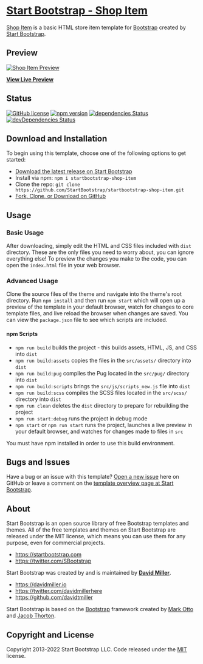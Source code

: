 # [Start Bootstrap - Shop Item](https://startbootstrap.com/template/shop-item/)

[Shop Item](https://startbootstrap.com/template/shop-item/) is a basic HTML store item template for [Bootstrap](https://getbootstrap.com/) created by [Start Bootstrap](https://startbootstrap.com/).

## Preview

[![Shop Item Preview](https://assets.startbootstrap.com/img/screenshots/templates/shop-item.png)](https://startbootstrap.github.io/startbootstrap-shop-item/)

**[View Live Preview](https://startbootstrap.github.io/startbootstrap-shop-item/)**

## Status

[![GitHub license](https://img.shields.io/badge/license-MIT-blue.svg)](https://raw.githubusercontent.com/StartBootstrap/startbootstrap-shop-item/master/LICENSE)
[![npm version](https://img.shields.io/npm/v/startbootstrap-shop-item.svg)](https://www.npmjs.com/package/startbootstrap-shop-item)
[![dependencies Status](https://david-dm.org/StartBootstrap/startbootstrap-shop-item/status.svg)](https://david-dm.org/StartBootstrap/startbootstrap-shop-item)
[![devDependencies Status](https://david-dm.org/StartBootstrap/startbootstrap-shop-item/dev-status.svg)](https://david-dm.org/StartBootstrap/startbootstrap-shop-item?type=dev)

## Download and Installation

To begin using this template, choose one of the following options to get started:

* [Download the latest release on Start Bootstrap](https://startbootstrap.com/template/shop-item/)
* Install via npm: `npm i startbootstrap-shop-item`
* Clone the repo: `git clone https://github.com/StartBootstrap/startbootstrap-shop-item.git`
* [Fork, Clone, or Download on GitHub](https://github.com/StartBootstrap/startbootstrap-shop-item)

## Usage

### Basic Usage

After downloading, simply edit the HTML and CSS files included with `dist` directory. These are the only files you need to worry about, you can ignore everything else! To preview the changes you make to the code, you can open the `index.html` file in your web browser.

### Advanced Usage

Clone the source files of the theme and navigate into the theme's root directory. Run `npm install` and then run `npm start` which will open up a preview of the template in your default browser, watch for changes to core template files, and live reload the browser when changes are saved. You can view the `package.json` file to see which scripts are included.

#### npm Scripts

* `npm run build` builds the project - this builds assets, HTML, JS, and CSS into `dist`
* `npm run build:assets` copies the files in the `src/assets/` directory into `dist`
* `npm run build:pug` compiles the Pug located in the `src/pug/` directory into `dist`
* `npm run build:scripts` brings the `src/js/scripts_new.js` file into `dist`
* `npm run build:scss` compiles the SCSS files located in the `src/scss/` directory into `dist`
* `npm run clean` deletes the `dist` directory to prepare for rebuilding the project
* `npm run start:debug` runs the project in debug mode
* `npm start` or `npm run start` runs the project, launches a live preview in your default browser, and watches for changes made to files in `src`

You must have npm installed in order to use this build environment.

## Bugs and Issues

Have a bug or an issue with this template? [Open a new issue](https://github.com/StartBootstrap/startbootstrap-shop-item/issues) here on GitHub or leave a comment on the [template overview page at Start Bootstrap](https://startbootstrap.com/template/shop-item/).

## About

Start Bootstrap is an open source library of free Bootstrap templates and themes. All of the free templates and themes on Start Bootstrap are released under the MIT license, which means you can use them for any purpose, even for commercial projects.

* <https://startbootstrap.com>
* <https://twitter.com/SBootstrap>

Start Bootstrap was created by and is maintained by **[David Miller](https://davidmiller.io/)**.

* <https://davidmiller.io>
* <https://twitter.com/davidmillerhere>
* <https://github.com/davidtmiller>

Start Bootstrap is based on the [Bootstrap](https://getbootstrap.com/) framework created by [Mark Otto](https://twitter.com/mdo) and [Jacob Thorton](https://twitter.com/fat).

## Copyright and License

Copyright 2013-2022 Start Bootstrap LLC. Code released under the [MIT](https://github.com/StartBootstrap/startbootstrap-shop-item/blob/master/LICENSE) license.
